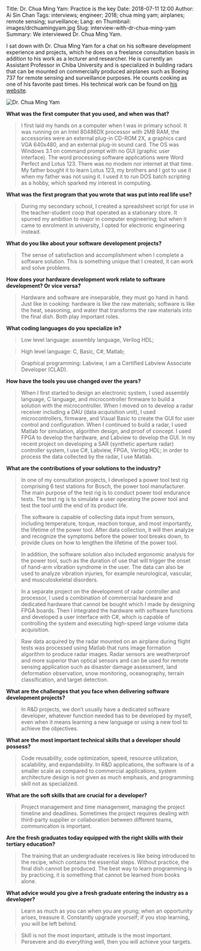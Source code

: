 Title: Dr. Chua Ming Yam: Practice is the key
Date: 2018-07-11 12:00
Author: Ai Sin Chan
Tags: interviews; engineer; 2018; chua ming yam; airplanes; remote sensing; surveillance; 
Lang: en
Thumbnail: images/drchuamingyam.jpg
Slug: interview-with-dr-chua-ming-yam
Summary: We interviewed Dr. Chua Ming Yam.


I sat down with Dr. Chua Ming Yam for a chat on his software development experience and projects, which he does on a freelance consultation basis in addition to his work as a lecturer and researcher. He is currently an Assistant Professor in Chiba University and is specialized in building radars that can be mounted on commercially produced airplanes such as Boeing 737 for remote sensing and surveillance purposes. He counts cooking as one of his favorite past times. His technical work can be found on [his website](https://chuamingyam.wordpress.com/).

![Dr. Chua Ming Yam]({filename}/images/drchuamingyam.jpg)

**What was the first computer that you used, and when was that?**

> I first laid my hands on a computer when I was in primary school. It was running on an Intel 80486DX processor with 2MB RAM, the accessories were an external plug-in CD-ROM 2X, a graphics card VGA 640x480, and an external plug-in sound card. The OS was Windows 3.1 on command prompt with no GUI (graphic user interface). The word processing software applications were Word Perfect and Lotus 123. There was no modem nor internet at that time. My father bought it to learn Lotus 123, my brothers and I got to use it when my father was not using it. I used it to run DOS batch scripting as a hobby, which sparked my interest in computing.

**What was the first program that you wrote that was put into real life use?**

> During my secondary school, I created a spreadsheet script for use in the teacher-student coop that operated as a stationary store. It spurred my ambition to major in computer engineering; but when it came to enrolment in university, I opted for electronic engineering instead.

**What do you like about your software development projects?**

> The sense of satisfaction and accomplishment when I complete a software solution. This is something unique that I created, it can work and solve problems.

**How does your hardware development work relate to software development? Or vice versa?**

> Hardware and software are inseparable, they must go hand in hand. Just like in cooking: hardware is like the raw materials; software is like the heat, seasoning, and water that transforms the raw materials into the final dish. Both play important roles.

**What coding languages do you specialize in?**

> Low level language: assembly language, Verilog HDL;

> High level language: C, Basic, C#, Matlab;

> Graphical programming: Labview, I am a Certified Labview Associate Developer (CLAD).

**How have the tools you use changed over the years?**

> When I first started to design an electronic system, I used assembly language, C language, and microcontroller firmware to build a solution with the microcontroller. When I moved on to develop a radar receiver including a DAU (data acquisition unit), I used microcontrollers, firmware, and Visual Basic to create the GUI for user control and configuration. When I continued to build a radar, I used Matlab for simulation, algorithm design, and proof of concept. I used FPGA to develop the hardware, and Labview to develop the GUI. In my recent project on developing a SAR (synthetic aperture radar) controller system, I use C#, Labview, FPGA, Verilog HDL; in order to process the data collected by the radar, I use Matlab.

**What are the contributions of your solutions to the industry?**

> In one of my consultation projects, I developed a power tool test rig comprising 6 test stations for Bosch, the power tool manufacturer. The main purpose of the test rig is to conduct power tool endurance tests. The test rig is to simulate a user operating the power tool and test the tool until the end of its product life.

> The software is capable of collecting data input from sensors, including temperature, torque, reaction torque, and most importantly, the lifetime of the power tool. After data collection, it will then analyze and recognize the symptoms before the power tool breaks down, to provide clues on how to lengthen the lifetime of the power tool.

> In addition, the software solution also included ergonomic analysis for the power tool, such as the duration of use that will trigger the onset of hand-arm vibration syndrome in the user. The data can also be used to analyze vibration injuries, for example neurological, vascular, and musculoskeletal disorders.

> In a separate project on the development of radar controller and processor, I used a combination of commercial hardware and dedicated hardware that cannot be bought which I made by designing FPGA boards. Then I integrated the hardware with software functions and developed a user interface with C#, which is capable of controlling the system and executing high-speed large volume data acquisition.

> Raw data acquired by the radar mounted on an airplane during flight tests was processed using Matlab that runs image formation algorithm to produce radar images. Radar sensors are weatherproof and more superior than optical sensors and can be used for remote sensing application such as disaster damage assessment, land deformation observation, snow monitoring, oceanography, terrain classification, and target detection.

**What are the challenges that you face when delivering software development projects?**

> In R&D projects, we don’t usually have a dedicated software developer, whatever function needed has to be developed by myself, even when it means learning a new language or using a new tool to achieve the objectives.

**What are the most important technical skills that a developer should possess?**

> Code reusability, code optimization, speed, resource utilization, scalability, and expandability. In R&D applications, the software is of a smaller scale as compared to commercial applications, system architecture design is not given as much emphasis, and programming skill not as specialized.

**What are the soft skills that are crucial for a developer?**

> Project management and time management, managing the project timeline and deadlines. Sometimes the project requires dealing with third-party supplier or collaboration between different teams, communication is important.

**Are the fresh graduates today equipped with the right skills with their tertiary education?**

> The training that an undergraduate receives is like being introduced to the recipe, which contains the essential steps. Without practice, the final dish cannot be produced. The best way to learn programming is by practicing, it is something that cannot be learned from books alone.

**What advice would you give a fresh graduate entering the industry as a developer?**

> Learn as much as you can when you are young; when an opportunity arises, treasure it. Constantly upgrade yourself; if you stop learning, you will be left behind.

> Skill is not the most important, attitude is the most important. Persevere and do everything well, then you will achieve your targets.

 
